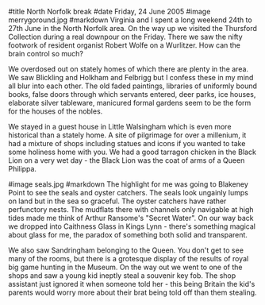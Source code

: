 #title North Norfolk break
#date Friday, 24 June 2005
#image merrygoround.jpg
#markdown
Virginia and I spent a long weekend 24th to 27th June in the North Norfolk area. On the way up we visited the Thursford Collection during a real downpour on the Friday. There we saw the nifty footwork of resident organist Robert Wolfe on a Wurlitzer. How can the brain control so much?

We overdosed out on stately homes of which there are plenty in the area. We saw Blickling and Holkham and Felbrigg but I confess these in my mind all blur into each other. The old faded paintings, libraries of uniformly bound books, false doors through which servants entered, deer parks, ice houses, elaborate silver tableware, manicured formal gardens seem to be the form for the houses of the nobles.

We stayed in a guest house in Little Walsingham which is even more historical than a stately home. A site of pilgrimage for over a millenium, it had a mixture of shops including statues and icons if you wanted to take some holiness home with you. We had a good tarragon chicken in the Black Lion on a very wet day - the Black Lion was the coat of arms of a Queen Philippa.

#image seals.jpg
#markdown
The highlight for me was going to Blakeney Point to see the seals and oyster catchers. The seals look ungainly lumps on land but in the sea so graceful. The oyster catchers have rather perfunctory nests. The mudflats there with channels only navigable at high tides made me think of Arthur Ransome's "Secret Water". On our way back we dropped into Caithness Glass in Kings Lynn - there's something magical about glass for me, the paradox of something both solid and transparent.

We also saw Sandringham belonging to the Queen. You don't get to see many of the rooms, but there is a grotesque display of the results of royal big game hunting in the Museum. On the way out we went to one of the shops and saw a young kid ineptly steal a souvenir key fob. The shop assistant just ignored it when someone told her - this being Britain the kid's parents would worry more about their brat being told off than them stealing.
